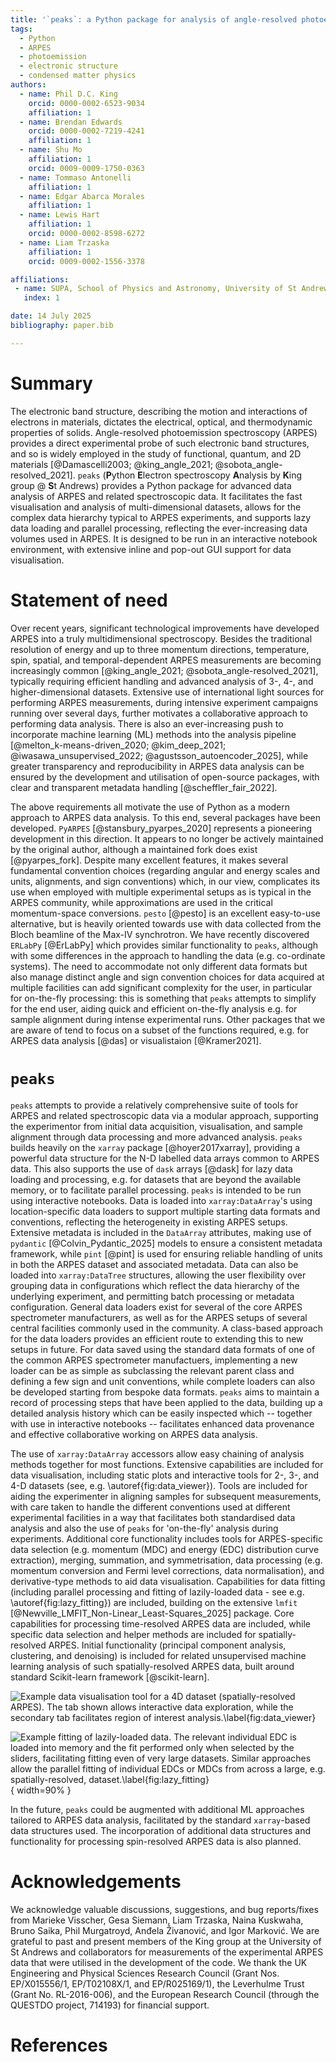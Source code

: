 ```yaml
---
title: '`peaks`: a Python package for analysis of angle-resolved photoemission and related spectroscopies'
tags:
  - Python
  - ARPES
  - photoemission
  - electronic structure
  - condensed matter physics
authors:
  - name: Phil D.C. King
    orcid: 0000-0002-6523-9034
    affiliation: 1
  - name: Brendan Edwards
    orcid: 0000-0002-7219-4241
    affiliation: 1
  - name: Shu Mo
    affiliation: 1
    orcid: 0009-0009-1750-0363
  - name: Tommaso Antonelli
    affiliation: 1
  - name: Edgar Abarca Morales
    affiliation: 1
  - name: Lewis Hart
    affiliation: 1
    orcid: 0000-0002-8598-6272
  - name: Liam Trzaska
    affiliation: 1
    orcid: 0009-0002-1556-3378

affiliations:
 - name: SUPA, School of Physics and Astronomy, University of St Andrews, St Andrews, KY16 9SS, UK
   index: 1

date: 14 July 2025
bibliography: paper.bib

---
```


# Summary
The electronic band structure, describing the motion and interactions of electrons in materials, dictates the electrical, optical, and thermodynamic properties of solids. Angle-resolved photoemission spectroscopy (ARPES) provides a direct experimental probe of such electronic band structures, and so is widely employed in the study of functional, quantum, and 2D materials [@Damascelli2003; @king_angle_2021; @sobota_angle-resolved_2021]. `peaks` (**P**ython **E**lectron spectroscopy **A**nalysis by **K**ing group @ **S**t Andrews) provides a Python package for advanced data analysis of ARPES and related spectroscopic data. It facilitates the fast visualisation and analysis of multi-dimensional datasets, allows for the complex data hierarchy typical to ARPES experiments, and supports lazy data loading and parallel processing, reflecting the ever-increasing data volumes used in ARPES. It is designed to be run in an interactive notebook environment, with extensive inline and pop-out GUI support for data visualisation.   

# Statement of need
 Over recent years, significant technological improvements have developed ARPES into a truly multidimensional spectroscopy. Besides the traditional resolution of energy and up to three momentum directions, temperature, spin, spatial, and temporal-dependent ARPES measurements are becoming increasingly common [@king_angle_2021; @sobota_angle-resolved_2021], typically requiring efficient handling and advanced analysis of 3-, 4-, and higher-dimensional datasets. Extensive use of international light sources for performing ARPES measurements, during intensive experiment campaigns running over several days, further motivates a collaborative approach to performing data analysis. There is also an ever-increasing push to incorporate machine learning (ML) methods into the analysis pipeline [@melton_k-means-driven_2020; @kim_deep_2021; @iwasawa_unsupervised_2022; @agustsson_autoencoder_2025], while greater transparency and reproducibility in ARPES data analysis can be ensured by the development and utilisation of open-source packages, with clear and transparent metadata handling [@scheffler_fair_2022]. 

The above requirements all motivate the use of Python as a modern approach to ARPES data analysis. To this end, several packages have been developed. `PyARPES` [@stansbury_pyarpes_2020] represents a pioneering development in this direction. It appears to no longer be actively maintained by the original author, although a maintained fork does exist [@pyarpes_fork]. Despite many excellent features, it makes several fundamental convention choices (regarding angular and energy scales and units, alignments, and sign conventions) which, in our view, complicates its use when employed with multiple experimental setups as is typical in the ARPES community, while approximations are used in the critical momentum-space conversions. `pesto` [@pesto] is an excellent easy-to-use alternative, but is heavily oriented towards use with data collected from the Bloch beamline of the Max-IV synchrotron. We have recently discovered `ERLabPy` [@ErLabPy] which provides similar functionality to `peaks`, although with some differences in the approach to handling the data (e.g. co-ordinate systems). The need to accommodate not only different data formats but also manage distinct angle and sign convention choices for data acquired at multiple facilities can add significant complexity for the user, in particular for on-the-fly processing: this is something that `peaks` attempts to simplify for the end user, aiding quick and efficient on-the-fly analysis e.g. for sample alignment during intense experimental runs. Other packages that we are aware of tend to focus on a subset of the functions required, e.g. for ARPES data analysis [@das] or visualistaion [@Kramer2021].  

# `peaks`
`peaks` attempts to provide a relatively comprehensive suite of tools for ARPES and related spectroscopic data via a modular approach, supporting the experimentor from initial data acquisition, visualisation, and sample alignment through data processing and more advanced analysis. `peaks` builds heavily on the `xarray` package [@hoyer2017xarray], providing a powerful data structure for the N-D labelled data arrays common to ARPES data. This also supports the use of `dask` arrays [@dask] for lazy data loading and processing, e.g. for datasets that are beyond the available memory, or to facilitate parallel processing. `peaks` is intended to be run using interactive notebooks. Data is loaded into `xarray:DataArray`'s using location-specific data loaders to support multiple starting data formats and conventions, reflecting the heterogeneity in existing ARPES setups. Extensive metadata is included in the `DataArray` attributes, making use of `pydantic` [@Colvin_Pydantic_2025] models to ensure a consistent metadata framework, while `pint` [@pint] is used for ensuring reliable handling of units in both the ARPES dataset and associated metadata. Data can also be loaded into `xarray:DataTree` structures, allowing the user flexibility over grouping data in configurations which reflect the data hierarchy of the underlying experiment, and permitting batch processing or metadata configuration. General data loaders exist for several of the core ARPES spectrometer manufacturers, as well as for the ARPES setups of several central facilities commonly used in the community. A class-based approach for the data loaders provides an efficient route to extending this to new setups in future. For data saved using the standard data formats of one of the common ARPES spectrometer manufactuers, implementing a new loader can be as simple as subclassing the relevant parent class and defining a few sign and unit conventions, while complete loaders can also be developed starting from bespoke data formats. `peaks` aims to maintain a record of processing steps that have been applied to the data, building up a detailed analysis history which can be easily inspected which -- together with use in interactive notebooks -- facilitates enhanced data provenance and effective collaborative working on ARPES data analysis. 

The use of `xarray:DataArray` accessors allow easy chaining of analysis methods together for most functions. Extensive capabilities are included for data visualisation, including static plots and interactive tools for 2-, 3-, and 4-D datasets (see, e.g. \autoref{fig:data_viewer}). Tools are included for aiding the experimenter in aligning samples for subsequent measurements, with care taken to handle the different conventions used at different experimental facilities in a way that facilitates both standardised data analysis and also the use of `peaks` for 'on-the-fly' analysis during experiments. Additional core functionality includes tools for ARPES-specific data selection (e.g. momentum (MDC) and energy (EDC) distribution curve extraction), merging, summation, and symmetrisation, data processing (e.g. momentum conversion and Fermi level corrections, data normalisation), and derivative-type methods to aid data visualisation. Capabilities for data fitting (including parallel processing and fitting of lazily-loaded data - see e.g. \autoref{fig:lazy_fitting}) are included, building on the extensive `lmfit` [@Newville_LMFIT_Non-Linear_Least-Squares_2025] package. Core capabilities for processing time-resolved ARPES data are included, while specific data selection and helper methods are included for spatially-resolved ARPES. Initial functionality (principal component analysis, clustering, and denoising) is included for related unsupervised machine learning analysis of such spatially-resolved ARPES data, built around standard Scikit-learn framework [@scikit-learn]. 

![Example data visualisation tool for a 4D dataset (spatially-resolved ARPES). The tab shown allows interactive data exploration, while the secondary tab facilitates region of interest analysis.\label{fig:data_viewer}](data_viewer_ex.png)

![Example fitting of lazily-loaded data. The relevant individual EDC is loaded into memory and the fit performed only when selected by the sliders, facilitating fitting even of very large datasets. Similar approaches allow the parallel fitting of individual EDCs or MDCs from across a large, e.g. spatially-resolved, dataset.\label{fig:lazy_fitting}](lazy_fitting.png){ width=90% }

In the future, `peaks` could be augmented with additional ML approaches tailored to ARPES data analysis, facilitated by the standard `xarray`-based data structures used. The incorporation of additional data structures and functionality for processing spin-resolved ARPES data is also planned.


# Acknowledgements

We acknowledge valuable discussions, suggestions, and bug reports/fixes from Marieke Visscher, Gesa Siemann, Liam Trzaska, Naina Kuskwaha, Bruno Saika, Phil Murgatroyd, Anđela Živanović, and Igor Marković. We are grateful to past and present members of the King group at the University of St Andrews and collaborators for measurements of the experimental ARPES data that were utilised in the development of the code. We thank the UK Engineering and Physical Sciences Research Council (Grant Nos. EP/X015556/1, EP/T02108X/1, and EP/R025169/1), the Leverhulme Trust (Grant No. RL-2016-006), and the European Research Council (through the QUESTDO project, 714193) for financial support.

# References